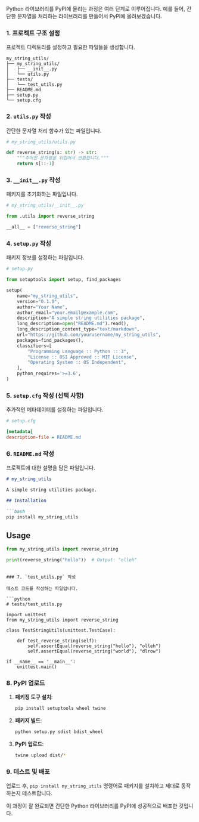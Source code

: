 Python 라이브러리를 PyPI에 올리는 과정은 여러 단계로 이루어집니다. 예를 들어, 간단한 문자열을 처리하는 라이브러리를 만들어서 PyPI에 올려보겠습니다.

### 1. 프로젝트 구조 설정

프로젝트 디렉토리를 설정하고 필요한 파일들을 생성합니다.

```
my_string_utils/
├── my_string_utils/
│   ├── __init__.py
│   └── utils.py
├── tests/
│   └── test_utils.py
├── README.md
├── setup.py
└── setup.cfg
```

### 2. `utils.py` 작성

간단한 문자열 처리 함수가 있는 파일입니다.

```python
# my_string_utils/utils.py

def reverse_string(s: str) -> str:
    """주어진 문자열을 뒤집어서 반환합니다."""
    return s[::-1]
```

### 3. `__init__.py` 작성

패키지를 초기화하는 파일입니다.

```python
# my_string_utils/__init__.py

from .utils import reverse_string

__all__ = ["reverse_string"]
```

### 4. `setup.py` 작성

패키지 정보를 설정하는 파일입니다.

```python
# setup.py

from setuptools import setup, find_packages

setup(
    name="my_string_utils",
    version="0.1.0",
    author="Your Name",
    author_email="your.email@example.com",
    description="A simple string utilities package",
    long_description=open("README.md").read(),
    long_description_content_type="text/markdown",
    url="https://github.com/yourusername/my_string_utils",
    packages=find_packages(),
    classifiers=[
        "Programming Language :: Python :: 3",
        "License :: OSI Approved :: MIT License",
        "Operating System :: OS Independent",
    ],
    python_requires='>=3.6',
)
```

### 5. `setup.cfg` 작성 (선택 사항)

추가적인 메타데이터를 설정하는 파일입니다.

```ini
# setup.cfg

[metadata]
description-file = README.md
```

### 6. `README.md` 작성

프로젝트에 대한 설명을 담은 파일입니다.

```markdown
# my_string_utils

A simple string utilities package.

## Installation

```bash
pip install my_string_utils
```

## Usage

```python
from my_string_utils import reverse_string

print(reverse_string("hello"))  # Output: "olleh"
```
```

### 7. `test_utils.py` 작성

테스트 코드를 작성하는 파일입니다.

```python
# tests/test_utils.py

import unittest
from my_string_utils import reverse_string

class TestStringUtils(unittest.TestCase):
    
    def test_reverse_string(self):
        self.assertEqual(reverse_string("hello"), "olleh")
        self.assertEqual(reverse_string("world"), "dlrow")

if __name__ == '__main__':
    unittest.main()
```

### 8. PyPI 업로드

1. **패키징 도구 설치**:

   ```bash
   pip install setuptools wheel twine
   ```

2. **패키지 빌드**:

   ```bash
   python setup.py sdist bdist_wheel
   ```

3. **PyPI 업로드**:

   ```bash
   twine upload dist/*
   ```

### 9. 테스트 및 배포

업로드 후, `pip install my_string_utils` 명령어로 패키지를 설치하고 제대로 동작하는지 테스트합니다.

이 과정이 잘 완료되면 간단한 Python 라이브러리를 PyPI에 성공적으로 배포한 것입니다.